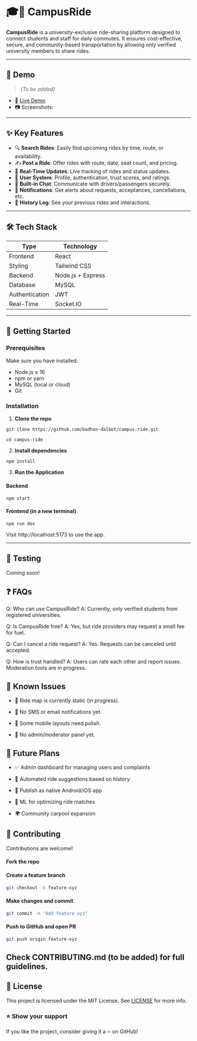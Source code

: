 # 🎓🚗 CampusRide

**CampusRide** is a university-exclusive ride-sharing platform designed to connect students and staff for daily commutes. It ensures cost-effective, secure, and community-based transportation by allowing only verified university members to share rides.

---

## 📸 Demo

> *(To be added)*

- 🔗 [Live Demo](https:)
- 📷 Screenshots:

---

## ✨ Key Features

- 🔍 **Search Rides**: Easily find upcoming rides by time, route, or availability.
- ✍️ **Post a Ride**: Offer rides with route, date, seat count, and pricing.
- 🔄 **Real-Time Updates**: Live tracking of rides and status updates.
- 👥 **User System**: Profile, authentication, trust scores, and ratings.
- 💬 **Built-in Chat**: Communicate with drivers/passengers securely.
- 🔔 **Notifications**: Get alerts about requests, acceptances, cancellations, etc.
- 🧾 **History Log**: See your previous rides and interactions.

---


## 🛠️ Tech Stack

| Type         | Technology                    |
|--------------|-------------------------------|
| Frontend     | React                         |
| Styling      | Tailwind CSS                  |
| Backend      | Node.js + Express             |
| Database     | MySQL                         |
| Authentication | JWT                         |
| Real-Time    | Socket.IO                     |

---


## 🚀 Getting Started

### Prerequisites

Make sure you have installed:

- Node.js ≥ 16
- npm or yarn
- MySQL (local or cloud)
- Git

### Installation
1. **Clone the repo**

```
git clone https://github.com/badhon-dalbot/campus-ride.git
```
```
cd campus-ride
```
2. **Install dependencies**
``` 
npm install
```
3. **Run the Application**
#### Backend

```
npm start
```
#### Frontend (in a new terminal)
```
npm run dev
```
Visit http://localhost:5173 to use the app.

---
## 🧪 Testing
Coming soon!

## ❓ FAQs
Q: Who can use CampusRide?
A: Currently, only verified students from registered universities.

Q: Is CampusRide free?
A: Yes, but ride providers may request a small fee for fuel.

Q: Can I cancel a ride request?
A: Yes. Requests can be canceled until accepted.

Q: How is trust handled?
A: Users can rate each other and report issues. Moderation tools are in progress.

## 🐞 Known Issues
- 🚫 Ride map is currently static (in progress).

- 📵 No SMS or email notifications yet.

- 🐛 Some mobile layouts need polish.

- 🔐 No admin/moderator panel yet.

## 🔮 Future Plans
- ✅ Admin dashboard for managing users and complaints

- 🔄 Automated ride suggestions based on history

- 📲 Publish as native Android/iOS app

- 🧠 ML for optimizing ride matches

- 🌍 Community carpool expansion

## 🤝 Contributing
Contributions are welcome!
#### Fork the repo
#### Create a feature branch
```bash
git checkout -b feature-xyz
```
#### Make changes and commit
```bash
git commit -m "Add feature xyz"
```
#### Push to GitHub and open PR
```bash
git push origin feature-xyz
```

## Check CONTRIBUTING.md (to be added) for full guidelines.

## 📄 License
This project is licensed under the MIT License. See [LICENSE](https://github.com/badhon-dalbot/campus-ride/tree/main?tab=MIT-1-ov-file) for more info.



### ⭐ Show your support
If you like the project, consider giving it a ⭐ on GitHub!

